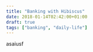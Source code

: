 ```yaml
---
title: "Banking with Hibiscus"
date: 2018-01-14T02:42:00+01:00
draft: true
tags: ["banking", "daily-life"]
---
```


asaiusf